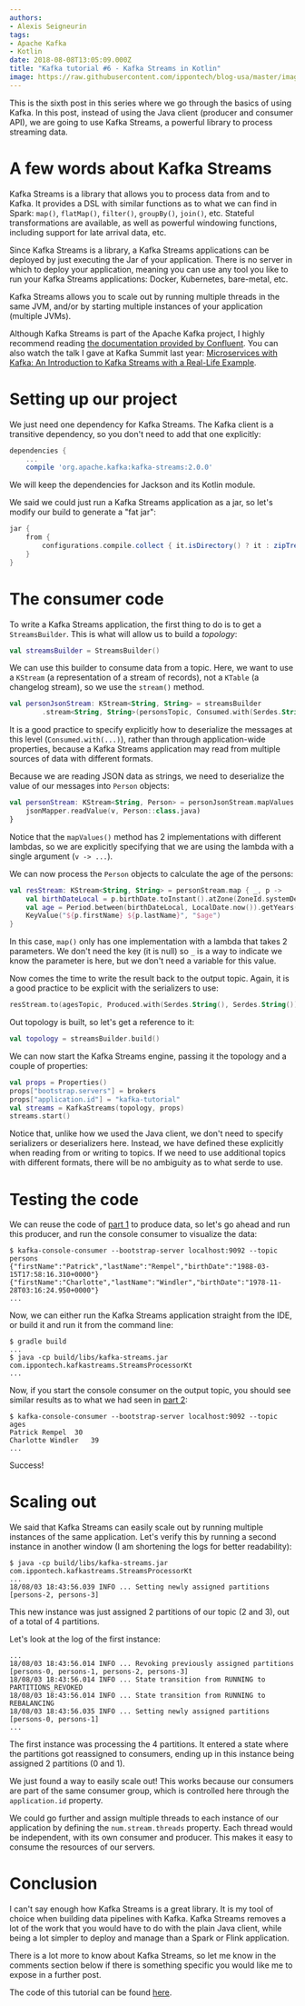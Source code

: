 ```yaml
---
authors:
- Alexis Seigneurin
tags:
- Apache Kafka
- Kotlin
date: 2018-08-08T13:05:09.000Z
title: "Kafka tutorial #6 - Kafka Streams in Kotlin"
image: https://raw.githubusercontent.com/ippontech/blog-usa/master/images/2018/08/kafka-logo.png
---
```


This is the sixth post in this series where we go through the basics of using Kafka. In this post, instead of using the Java client (producer and consumer API), we are going to use Kafka Streams, a powerful library to process streaming data.

# A few words about Kafka Streams

Kafka Streams is a library that allows you to process data from and to Kafka. It provides a DSL with similar functions as to what we can find in Spark: `map()`, `flatMap()`, `filter()`, `groupBy()`, `join()`, etc. Stateful transformations are available, as well as powerful windowing functions, including support for late arrival data, etc.

Since Kafka Streams is a library, a Kafka Streams applications can be deployed by just executing the Jar of your application. There is no server in which to deploy your application, meaning you can use any tool you like to run your Kafka Streams applications: Docker, Kubernetes, bare-metal, etc.

Kafka Streams allows you to scale out by running multiple threads in the same JVM, and/or by starting multiple instances of your application (multiple JVMs).

Although Kafka Streams is part of the Apache Kafka project, I highly recommend reading [the documentation provided by Confluent](https://docs.confluent.io/current/streams/index.html). You can also watch the talk I gave at Kafka Summit last year: [Microservices with Kafka: An Introduction to Kafka Streams with a Real-Life Example](https://www.confluent.io/kafka-summit-nyc17/microservices-with-kafka-an-introduction-to-kafka-streams-with-a-real-life-example/inv/).

# Setting up our project

We just need one dependency for Kafka Streams. The Kafka client is a transitive dependency, so you don't need to add that one explicitly:

```gradle
dependencies {
    ...
    compile 'org.apache.kafka:kafka-streams:2.0.0'
```

We will keep the dependencies for Jackson and its Kotlin module.

We said we could just run a Kafka Streams application as a jar, so let's modify our build to generate a "fat jar":

```gradle
jar {
    from {
        configurations.compile.collect { it.isDirectory() ? it : zipTree(it) }
    }
}
```

# The consumer code

To write a Kafka Streams application, the first thing to do is to get a `StreamsBuilder`. This is what will allow us to build a _topology_:

```kotlin
val streamsBuilder = StreamsBuilder()
```

We can use this builder to consume data from a topic. Here, we want to use a `KStream` (a representation of a stream of records), not a `KTable` (a changelog stream), so we use the `stream()` method.

```kotlin
val personJsonStream: KStream<String, String> = streamsBuilder
        .stream<String, String>(personsTopic, Consumed.with(Serdes.String(), Serdes.String()))
```

It is a good practice to specify explicitly how to deserialize the messages at this level (`Consumed.with(...)`), rather than through application-wide properties, because a Kafka Streams application may read from multiple sources of data with different formats.

Because we are reading JSON data as strings, we need to deserialize the value of our messages into `Person` objects:

```kotlin
val personStream: KStream<String, Person> = personJsonStream.mapValues { v ->
    jsonMapper.readValue(v, Person::class.java)
}
```

Notice that the `mapValues()` method has 2 implementations with different lambdas, so we are explicitly specifying that we are using the lambda with a single argument (`v -> ...`).

We can now process the `Person` objects to calculate the age of the persons:

```kotlin
val resStream: KStream<String, String> = personStream.map { _, p ->
    val birthDateLocal = p.birthDate.toInstant().atZone(ZoneId.systemDefault()).toLocalDate()
    val age = Period.between(birthDateLocal, LocalDate.now()).getYears()
    KeyValue("${p.firstName} ${p.lastName}", "$age")
}
```

In this case, `map()` only has one implementation with a lambda that takes 2 parameters. We don't need the key (it is null) so `_` is a way to indicate we know the parameter is here, but we don't need a variable for this value.

Now comes the time to write the result back to the output topic. Again, it is a good practice to be explicit with the serializers to use:

```kotlin
resStream.to(agesTopic, Produced.with(Serdes.String(), Serdes.String()))
```

Out topology is built, so let's get a reference to it:

```kotlin
val topology = streamsBuilder.build()
```

We can now start the Kafka Streams engine, passing it the topology and a couple of properties:

```kotlin
val props = Properties()
props["bootstrap.servers"] = brokers
props["application.id"] = "kafka-tutorial"
val streams = KafkaStreams(topology, props)
streams.start()
```

Notice that, unlike how we used the Java client, we don't need to specify serializers or deserializers here. Instead, we have defined these explicitly when reading from or writing to topics. If we need to use additional topics with different formats, there will be no ambiguity as to what serde to use.

# Testing the code

We can reuse the code of [part 1](/kafka-tutorial-1-simple-producer-in-kotlin/) to produce data, so let's go ahead and run this producer, and run the console consumer to visualize the data:

```shell
$ kafka-console-consumer --bootstrap-server localhost:9092 --topic persons
{"firstName":"Patrick","lastName":"Rempel","birthDate":"1988-03-15T17:58:16.310+0000"}
{"firstName":"Charlotte","lastName":"Windler","birthDate":"1978-11-28T03:16:24.950+0000"}
...
```

Now, we can either run the Kafka Streams application straight from the IDE, or build it and run it from the command line:

```shell
$ gradle build
...
$ java -cp build/libs/kafka-streams.jar com.ippontech.kafkastreams.StreamsProcessorKt
...
```

Now, if you start the console consumer on the output topic, you should see similar results as to what we had seen in [part 2](/kafka-tutorial-2-simple-consumer-in-kotlin/):

```
$ kafka-console-consumer --bootstrap-server localhost:9092 --topic ages
Patrick Rempel	30
Charlotte Windler	39
...
```

Success!

# Scaling out

We said that Kafka Streams can easily scale out by running multiple instances of the same application. Let's verify this by running a second instance in another window (I am shortening the logs for better readability):

```shell
$ java -cp build/libs/kafka-streams.jar com.ippontech.kafkastreams.StreamsProcessorKt
...
18/08/03 18:43:56.039 INFO ... Setting newly assigned partitions [persons-2, persons-3]
```

This new instance was just assigned 2 partitions of our topic (2 and 3), out of a total of 4 partitions.

Let's look at the log of the first instance:

```shell
...
18/08/03 18:43:56.014 INFO ... Revoking previously assigned partitions [persons-0, persons-1, persons-2, persons-3]
18/08/03 18:43:56.014 INFO ... State transition from RUNNING to PARTITIONS_REVOKED
18/08/03 18:43:56.014 INFO ... State transition from RUNNING to REBALANCING
18/08/03 18:43:56.035 INFO ... Setting newly assigned partitions [persons-0, persons-1]
...
```

The first instance was processing the 4 partitions. It entered a state where the partitions got reassigned to consumers, ending up in this instance being assigned 2 partitions (0 and 1).

We just found a way to easily scale out! This works because our consumers are part of the same consumer group, which is controlled here through the `application.id` property.

We could go further and assign multiple threads to each instance of our application by defining the `num.stream.threads` property. Each thread would be independent, with its own consumer and producer. This makes it easy to consume the resources of our servers.

# Conclusion

I can't say enough how Kafka Streams is a great library. It is my tool of choice when building data pipelines with Kafka. Kafka Streams removes a lot of the work that you would have to do with the plain Java client, while being a lot simpler to deploy and manage than a Spark or Flink application.

There is a lot more to know about Kafka Streams, so let me know in the comments section below if there is something specific you would like me to expose in a further post.

The code of this tutorial can be found [here](https://github.com/aseigneurin/kafka-tutorial-kafka-streams).
